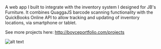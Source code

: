 A web app I built to integrate with the inventory system I designed for JB's Furniture. It combines QuaggaJS barcode scanning functionality with the QuickBooks Online API to allow tracking and updating of inventory locations, via smartphone or tablet.


See more projects here: http://boyceportfolio.com/projects


![alt text](https://github.com/jdboyce/QB_Scout/blob/master/QB_Scout/Images/Scout_Demo.png)

